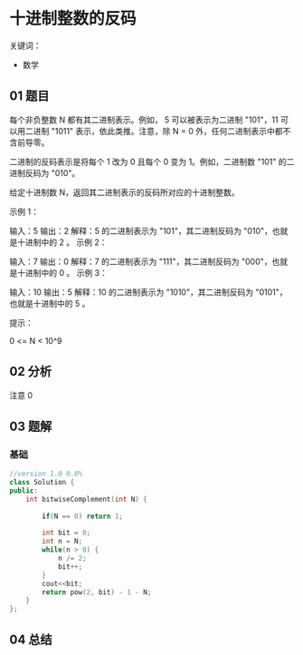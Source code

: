 # 十进制整数的反码
关键词：

- 数学

## 01 题目

每个非负整数 N 都有其二进制表示。例如， 5 可以被表示为二进制 "101"，11 可以用二进制 "1011" 表示，依此类推。注意，除 N = 0 外，任何二进制表示中都不含前导零。

二进制的反码表示是将每个 1 改为 0 且每个 0 变为 1。例如，二进制数 "101" 的二进制反码为 "010"。

给定十进制数 N，返回其二进制表示的反码所对应的十进制整数。

 

示例 1：

输入：5
输出：2
解释：5 的二进制表示为 "101"，其二进制反码为 "010"，也就是十进制中的 2 。
示例 2：

输入：7
输出：0
解释：7 的二进制表示为 "111"，其二进制反码为 "000"，也就是十进制中的 0 。
示例 3：

输入：10
输出：5
解释：10 的二进制表示为 "1010"，其二进制反码为 "0101"，也就是十进制中的 5 。


提示：

0 <= N < 10^9

## 02 分析

注意 0 

## 03 题解

### 基础

```c++
//version 1.0 0.0%
class Solution {
public:
    int bitwiseComplement(int N) {
        
        if(N == 0) return 1;
        
        int bit = 0;
        int n = N;
        while(n > 0) {
            n /= 2;
            bit++;
        }
        cout<<bit;
        return pow(2, bit) - 1 - N;
    }
};
```

## 04 总结

